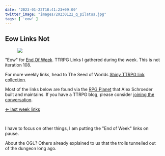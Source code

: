 ```yaml
---
date: '2023-01-22T10:41:23+09:00'
twitter_image: "images/20230122_q_pilatus.jpg"
tags: [ 'eow' ]
---
```


## Eow Links Not

<figure class="right large">
<img src="images/20230122_pilatus.jpg" loading="lazy" />
<figcaption>
</figcaption>
</figure>

"Eow" for [End Of Week](/#eow). TTRPG Links I gathered during the week. This is not iteration 108.

For more weekly links, head to The Seed of Worlds [Shiny TTRPG link collection](https://seedofworlds.blogspot.com/search/label/weekly%20links).

Most of the links below are found via the [RPG Planet](https://campaignwiki.org/rpg/) that Alex Schroeder built and maintains. If you have a TTRPG blog, please consider [joining the conversation](https://campaignwiki.org/wiki/Planet/Please_join!).

[← last week links](20230115.html?t=Eow_Links_107)

&nbsp;

I have to focus on other things, I am putting the "End of Week" links on pause.

About the OGL? Others already explained to us that the trolls tunnelled out of the dungeon long ago.


<!-- 19f 8i -->


